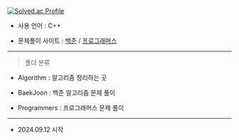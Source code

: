 [![Solved.ac Profile](http://mazassumnida.wtf/api/v2/generate_badge?boj=hyun9d)](https://solved.ac/hyun9d)

- 사용 언어 : C++
  
- 문제풀이 사이트 : [백준](https://www.acmicpc.net/) / [프로그래머스](https://www.programmers.co.kr/)

----

> 폴더 분류

- Algorithm : 알고리즘 정리하는 곳

- BaekJoon : 백준 알고리즘 문제 풀이
  
- Programmers : 프로그래머스 문제 풀이

----

- 2024.09.12 시작
